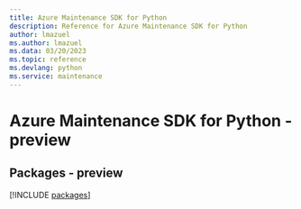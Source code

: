 ```yaml
---
title: Azure Maintenance SDK for Python
description: Reference for Azure Maintenance SDK for Python
author: lmazuel
ms.author: lmazuel
ms.data: 03/20/2023
ms.topic: reference
ms.devlang: python
ms.service: maintenance
---
```

# Azure Maintenance SDK for Python - preview
## Packages - preview
[!INCLUDE [packages](maintenance-index.md)]